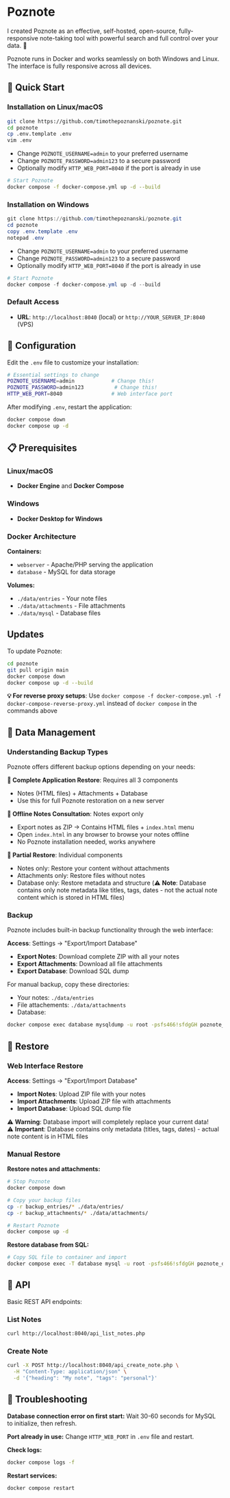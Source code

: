 # Poznote

I created Poznote as an effective, self-hosted, open-source, fully-responsive note-taking tool with powerful search and full control over your data. 🤩

Poznote runs in Docker and works seamlessly on both Windows and Linux. The interface is fully responsive across all devices.

## 🚀 Quick Start

### Installation on Linux/macOS

```bash
git clone https://github.com/timothepoznanski/poznote.git
cd poznote
cp .env.template .env
vim .env
```

- Change `POZNOTE_USERNAME=admin` to your preferred username
- Change `POZNOTE_PASSWORD=admin123` to a secure password
- Optionally modify `HTTP_WEB_PORT=8040` if the port is already in use

```bash
# Start Poznote
docker compose -f docker-compose.yml up -d --build
```

### Installation on Windows

```powershell
git clone https://github.com/timothepoznanski/poznote.git
cd poznote
copy .env.template .env
notepad .env
```

- Change `POZNOTE_USERNAME=admin` to your preferred username
- Change `POZNOTE_PASSWORD=admin123` to a secure password
- Optionally modify `HTTP_WEB_PORT=8040` if the port is already in use

```powershell
# Start Poznote
docker compose -f docker-compose.yml up -d --build
```

### Default Access
- **URL**: `http://localhost:8040` (local) or `http://YOUR_SERVER_IP:8040` (VPS)

## 🔧 Configuration

Edit the `.env` file to customize your installation:

```bash
# Essential settings to change
POZNOTE_USERNAME=admin            # Change this!
POZNOTE_PASSWORD=admin123          # Change this!
HTTP_WEB_PORT=8040                # Web interface port
```

After modifying `.env`, restart the application:
```bash
docker compose down
docker compose up -d
```

## 📋 Prerequisites

### Linux/macOS
- **Docker Engine** and **Docker Compose**

### Windows
- **Docker Desktop for Windows**

### Docker Architecture

**Containers:**
- `webserver` - Apache/PHP serving the application
- `database` - MySQL for data storage

**Volumes:**
- `./data/entries` - Your note files
- `./data/attachments` - File attachments  
- `./data/mysql` - Database files

##  Updates

To update Poznote:

```bash
cd poznote
git pull origin main
docker compose down
docker compose up -d --build
```

**💡 For reverse proxy setups**: Use `docker compose -f docker-compose.yml -f docker-compose-reverse-proxy.yml` instead of `docker compose` in the commands above

## 💾 Data Management

### Understanding Backup Types

Poznote offers different backup options depending on your needs:

**📝 Complete Application Restore**: Requires all 3 components
- Notes (HTML files) + Attachments + Database
- Use this for full Poznote restoration on a new server

**📖 Offline Notes Consultation**: Notes export only
- Export notes as ZIP → Contains HTML files + `index.html` menu
- Open `index.html` in any browser to browse your notes offline
- No Poznote installation needed, works anywhere

**🔄 Partial Restore**: Individual components
- Notes only: Restore your content without attachments
- Attachments only: Restore files without notes  
- Database only: Restore metadata and structure (⚠️ **Note**: Database contains only note metadata like titles, tags, dates - not the actual note content which is stored in HTML files)

### Backup

Poznote includes built-in backup functionality through the web interface:

**Access**: Settings → "Export/Import Database"

- **Export Notes**: Download complete ZIP with all your notes
- **Export Attachments**: Download all file attachments
- **Export Database**: Download SQL dump

For manual backup, copy these directories:

- Your notes: `./data/entries`
- File attachements: `./data/attachments`
- Database:

```bash
docker compose exec database mysqldump -u root -psfs466!sfdgGH poznote_db > backup.sql
```

## 🔄 Restore

### Web Interface Restore
**Access**: Settings → "Export/Import Database"

- **Import Notes**: Upload ZIP file with your notes
- **Import Attachments**: Upload ZIP file with attachments
- **Import Database**: Upload SQL dump file

⚠️ **Warning**: Database import will completely replace your current data!  
⚠️ **Important**: Database contains only metadata (titles, tags, dates) - actual note content is in HTML files

### Manual Restore

**Restore notes and attachments:**
```bash
# Stop Poznote
docker compose down

# Copy your backup files
cp -r backup_entries/* ./data/entries/
cp -r backup_attachments/* ./data/attachments/

# Restart Poznote
docker compose up -d
```

**Restore database from SQL:**
```bash
# Copy SQL file to container and import
docker compose exec -T database mysql -u root -psfs466!sfdgGH poznote_db < backup.sql
```

## 🔌 API

Basic REST API endpoints:

### List Notes
```bash
curl http://localhost:8040/api_list_notes.php
```

### Create Note
```bash
curl -X POST http://localhost:8040/api_create_note.php \
  -H "Content-Type: application/json" \
  -d '{"heading": "My note", "tags": "personal"}'
```

## 🔧 Troubleshooting

**Database connection error on first start:**
Wait 30-60 seconds for MySQL to initialize, then refresh.

**Port already in use:**
Change `HTTP_WEB_PORT` in `.env` file and restart.

**Check logs:**
```bash
docker compose logs -f
```

**Restart services:**
```bash
docker compose restart
```
